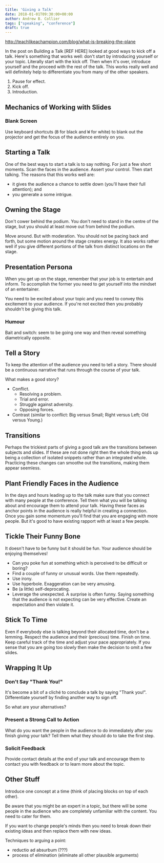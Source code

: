 ```yaml
---
title: 'Giving a Talk'
date: 2018-01-01T09:30:00+00:00
author: Andrew B. Collier
tags: ["speaking", "conference"]
draft: true
---
```


http://teachlikeachampion.com/blog/what-is-breaking-the-plane

In the post on Building a Talk [REF HERE] looked at good ways to kick off a talk. Here's something that works well: don't start by introducing yourself or your topic. Literally start with the kick off. Then when it's over, introduce yourself and the proceed with the rest of the talk. This works really well and will definitely help to differentiate you from many of the other speakers.

1. Pause for effect.
2. Kick off.
3. Introduction.

## Mechanics of Working with Slides

### Blank Screen

Use keyboard shortcuts (<kbd>B</kbd> for black and <kbd>W</kbd> for white) to blank out the projector and get the focus of the audience entirely on you.

## Starting a Talk

One of the best ways to start a talk is to say nothing. For just a few short moments. Scan the faces in the audience. Assert your control. Then start talking. The reasons that this works well are:

- it gives the audience a chance to settle down (you'll have their full attention); and
- you generate a some intrigue.

## Owning the Stage

Don't cower behind the podium. You don't need to stand in the centre of the stage, but you should at least move out from behind the podium.

Move around. But with moderation. You should not be pacing back and forth, but some motion around the stage creates energy. It also works rather well if you give different portions of the talk from distinct locations on the stage.

## Presentation Persona

When you get up on the stage, remember that your job is to entertain and inform. To accomplish the former you need to get yourself into the mindset of an entertainer.

You need to be excited about your topic and you need to convey this excitement to your audience. If you're not excited then you probably shouldn't be giving this talk.

### Humour

Bait and switch: seem to be going one way and then reveal something diametrically opposite.

## Tell a Story

To keep the attention of the audience you need to tell a story. There should be a continuous narrative that runs through the course of your talk.

What makes a good story?

- Conflict.
	* Resolving a problem.
	* Trial and error.
	* Struggle against adversity.
	* Opposing forces.
- Contrast (similar to conflict: Big versus Small; Right versus Left; Old versus Young.)

## Transitions

Perhaps the trickiest parts of giving a good talk are the transitions between subjects and slides. If these are not done right then the whole thing ends up being a collection of isolated snippets rather than an integrated whole. Practicing these changes can smoothe out the transitions, making them appear seemless.

## Plant Friendly Faces in the Audience

In the days and hours leading up to the talk make sure that you connect with many people at the conference. Tell them what you will be talking about and encourage them to attend your talk. Having these faces as anchor points in the audience is really helpful in creating a connection. Once you gain some momentum you'll find that you are engaging with more people. But it's good to have existing rapport with at least a few people.

## Tickle Their Funny Bone

It doesn't have to be funny but it should be fun. Your audience should be enjoying themselves!

- Can you poke fun at something which is perceived to be difficult or boring?
- Find a couple of funny or unusual words. Use them repeatedly.
- Use irony.
- Use hyperbole. Exaggeration can be very amusing.
- Be (a little) self-deprocating.
- Leverage the unexpected. A surprise is often funny. Saying something that the audience is not expecting can be very effective. Create an expectation and then violate it.

## Stick To Time

Even if everybody else is talking beyond their allocated time, don't be a lemming. Respect the audience and their (precious) time. Finish on time. Keep careful track of the time and adjust your pace appropriately. If you sense that you are going too slowly then make the decision to omit a few slides.

## Wrapping It Up

### Don't Say "Thank You!"

It's become a bit of a cliché to conclude a talk by saying "Thank you!". Differentiate yourself by finding another way to sign off.

So what are your alternatives?

### Present a Strong Call to Action

What do you want the people in the audience to do immediately after you finish giving your talk? Tell them what they should do to take the first step.

### Solicit Feedback

Provide contact details at the end of your talk and encourage them to contact you with feedback or to learn more about the topic.

## Other Stuff

Introduce one concept at a time (think of placing blocks on top of each other).

Be aware that you might be an expert in a topic, but there will be some people in the audience who are completely unfamiliar with the content. You need to cater for them.

If you want to change people's minds then you need to break down their existing ideas and then replace them with new ideas.

Techniques to arguing a point:

- reductio ad absurbum (???)
- process of elimination (eliminate all other plausible arguments)